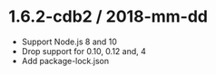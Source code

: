 1.6.2-cdb2 / 2018-mm-dd
==================

 * Support Node.js 8 and 10
 * Drop support for 0.10, 0.12 and, 4
 * Add package-lock.json
